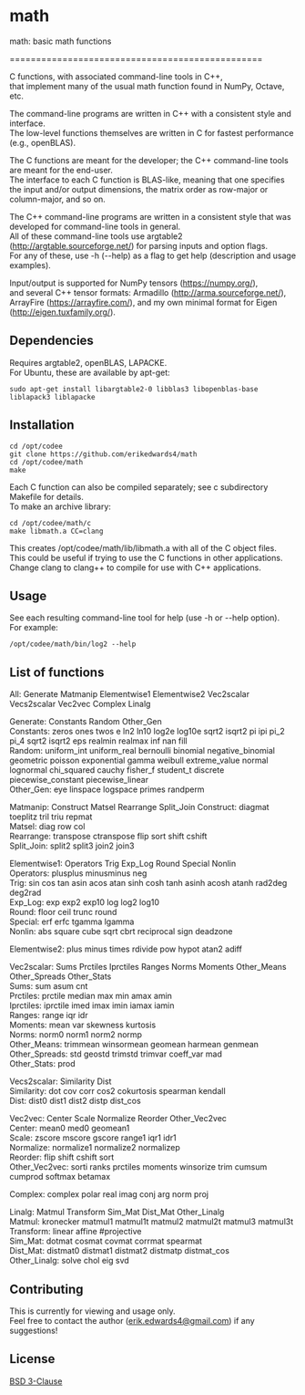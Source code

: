 # math

math: basic math functions

================================================

C functions, with associated command-line tools in C++,  
that implement many of the usual math function found in NumPy, Octave, etc.  

The command-line programs are written in C++ with a consistent style and interface.  
The low-level functions themselves are written in C for fastest performance (e.g., openBLAS).  

The C functions are meant for the developer; the C++ command-line tools are meant for the end-user.  
The interface to each C function is BLAS-like, meaning that one specifies the input and/or output dimensions,
the matrix order as row-major or column-major, and so on.

The C++ command-line programs are written in a consistent style that was developed for command-line tools in general.  
All of these command-line tools use argtable2 (http://argtable.sourceforge.net/) for parsing inputs and option flags.  
For any of these, use -h (--help) as a flag to get help (description and usage examples).  

Input/output is supported for NumPy tensors (https://numpy.org/),  
and several C++ tensor formats: Armadillo (http://arma.sourceforge.net/),  
ArrayFire (https://arrayfire.com/), and my own minimal format for Eigen (http://eigen.tuxfamily.org/).


## Dependencies
Requires argtable2, openBLAS, LAPACKE.  
For Ubuntu, these are available by apt-get:  
```console
sudo apt-get install libargtable2-0 libblas3 libopenblas-base liblapack3 liblapacke
```


## Installation
```console
cd /opt/codee
git clone https://github.com/erikedwards4/math
cd /opt/codee/math
make
```

Each C function can also be compiled separately; see c subdirectory Makefile for details.  
To make an archive library:  
```console
cd /opt/codee/math/c
make libmath.a CC=clang
```
This creates /opt/codee/math/lib/libmath.a with all of the C object files.  
This could be useful if trying to use the C functions in other applications.  
Change clang to clang++ to compile for use with C++ applications.  


## Usage
See each resulting command-line tool for help (use -h or --help option).  
For example:  
```console
/opt/codee/math/bin/log2 --help
```


## List of functions
All: Generate Matmanip Elementwise1 Elementwise2 Vec2scalar Vecs2scalar Vec2vec Complex Linalg  

Generate: Constants Random Other_Gen  
Constants: zeros ones twos e ln2 ln10 log2e log10e sqrt2 isqrt2 pi ipi pi_2 pi_4 sqrt2 isqrt2 eps realmin realmax inf nan fill  
Random: uniform_int uniform_real bernoulli binomial negative_binomial geometric poisson exponential gamma weibull extreme_value normal lognormal chi_squared cauchy fisher_f student_t   discrete piecewise_constant piecewise_linear  
Other_Gen: eye linspace logspace primes randperm  

Matmanip: Construct Matsel Rearrange Split_Join
Construct: diagmat toeplitz tril triu repmat  
Matsel: diag row col  
Rearrange: transpose ctranspose flip sort shift cshift  
Split_Join: split2 split3 join2 join3  

Elementwise1: Operators Trig Exp_Log Round Special Nonlin  
Operators: plusplus minusminus neg  
Trig: sin cos tan asin acos atan sinh cosh tanh asinh acosh atanh rad2deg deg2rad  
Exp_Log: exp exp2 exp10 log log2 log10  
Round: floor ceil trunc round  
Special: erf erfc tgamma lgamma  
Nonlin: abs square cube sqrt cbrt reciprocal sign deadzone  

Elementwise2: plus minus times rdivide pow hypot atan2 adiff  

Vec2scalar: Sums Prctiles Iprctiles Ranges Norms Moments Other_Means Other_Spreads Other_Stats  
Sums: sum asum cnt  
Prctiles: prctile median max min amax amin  
Iprctiles: iprctile imed imax imin iamax iamin  
Ranges: range iqr idr  
Moments: mean var skewness kurtosis  
Norms: norm0 norm1 norm2 normp  
Other_Means: trimmean winsormean geomean harmean genmean  
Other_Spreads: std geostd trimstd trimvar coeff_var mad  
Other_Stats: prod  

Vecs2scalar: Similarity Dist  
Similarity: dot cov corr cos2 cokurtosis spearman kendall  
Dist: dist0 dist1 dist2 distp dist_cos  

Vec2vec: Center Scale Normalize Reorder Other_Vec2vec  
Center: mean0 med0 geomean1  
Scale: zscore mscore gscore range1 iqr1 idr1  
Normalize: normalize1 normalize2 normalizep  
Reorder: flip shift cshift sort  
Other_Vec2vec: sorti ranks prctiles moments winsorize trim cumsum cumprod softmax betamax  

Complex: complex polar real imag conj arg norm proj  

Linalg: Matmul Transform Sim_Mat Dist_Mat Other_Linalg  
Matmul: kronecker matmul1 matmul1t matmul2 matmul2t matmul3 matmul3t  
Transform: linear affine #projective  
Sim_Mat: dotmat cosmat covmat corrmat spearmat  
Dist_Mat: distmat0 distmat1 distmat2 distmatp distmat_cos  
Other_Linalg: solve chol eig svd  


## Contributing
This is currently for viewing and usage only.  
Feel free to contact the author (erik.edwards4@gmail.com) if any suggestions!


## License
[BSD 3-Clause](https://choosealicense.com/licenses/bsd-3-clause/)

